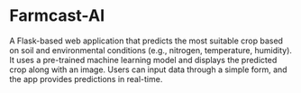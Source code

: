 # Farmcast-AI
A Flask-based web application that predicts the most suitable crop based on soil and environmental conditions (e.g., nitrogen, temperature, humidity). It uses a pre-trained machine learning model and displays the predicted crop along with an image. Users can input data through a simple form, and the app provides predictions in real-time.
